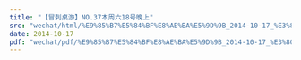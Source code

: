 ```yaml
---
title: "【冒刺桌游】NO.37本周六18号晚上"
src: "wechat/html/%E9%85%B7%E5%84%BF%E8%AE%BA%E5%9D%9B_2014-10-17_%E3%80%90%E5%86%92%E5%88%BA%E6%A1%8C%E6%B8%B8%E3%80%91NO.37%E6%9C%AC%E5%91%A8%E5%85%AD18%E5%8F%B7%E6%99%9A%E4%B8%8A.html"
date: 2014-10-17
pdf: "wechat/pdf/%E9%85%B7%E5%84%BF%E8%AE%BA%E5%9D%9B_2014-10-17_%E3%80%90%E5%86%92%E5%88%BA%E6%A1%8C%E6%B8%B8%E3%80%91NO.37%E6%9C%AC%E5%91%A8%E5%85%AD18%E5%8F%B7%E6%99%9A%E4%B8%8A.pdf"
---
```

